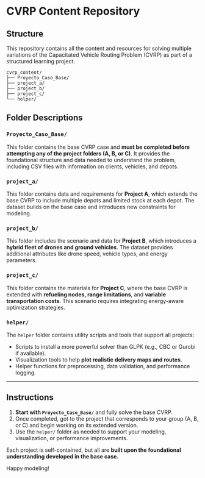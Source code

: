 # CVRP Content Repository

## Structure
This repository contains all the content and resources for solving multiple variations of the Capacitated Vehicle Routing Problem (CVRP) as part of a structured learning project.

```
cvrp_content/
├── Proyecto_Caso_Base/
├── project_a/
├── project_b/
├── project_c/
└── helper/
```

## Folder Descriptions

### `Proyecto_Caso_Base/`
This folder contains the base CVRP case and **must be completed before attempting any of the project folders (A, B, or C)**. It provides the foundational structure and data needed to understand the problem, including CSV files with information on clients, vehicles, and depots.

### `project_a/`
This folder contains data and requirements for **Project A**, which extends the base CVRP to include multiple depots and limited stock at each depot. The dataset builds on the base case and introduces new constraints for modeling.

### `project_b/`
This folder includes the scenario and data for **Project B**, which introduces a **hybrid fleet of drones and ground vehicles**. The dataset provides additional attributes like drone speed, vehicle types, and energy parameters.

### `project_c/`
This folder contains the materials for **Project C**, where the base CVRP is extended with **refueling nodes, range limitations**, and **variable transportation costs**. This scenario requires integrating energy-aware optimization strategies.

### `helper/`
The `helper` folder contains utility scripts and tools that support all projects:
- Scripts to install a more powerful solver than GLPK (e.g., CBC or Gurobi if available).
- Visualization tools to help **plot realistic delivery maps and routes**.
- Helper functions for preprocessing, data validation, and performance logging.

---

## Instructions
1. **Start with `Proyecto_Caso_Base/`** and fully solve the base CVRP.
2. Once completed, got to the project that corresponds to your group (A, B, or C) and begin working on its extended version.
3. Use the `helper/` folder as needed to support your modeling, visualization, or performance improvements.

Each project is self-contained, but all are **built upon the foundational understanding developed in the base case.**

Happy modeling!